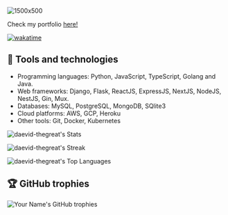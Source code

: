 ![1500x500](https://github.com/daevid-thegreat/daevid-thegreat/assets/58576209/689c25bd-9e5f-4533-9e33-99240df6965c)

Check my portfolio [here!](https://daevidthegreat.com/)

[![wakatime](https://wakatime.com/badge/user/0a0482e4-c2d0-4a3f-bfc2-1f3dcc867842.svg)](https://wakatime.com/@0a0482e4-c2d0-4a3f-bfc2-1f3dcc867842)

## 🧰 Tools and technologies

- Programming languages: Python, JavaScript, TypeScript, Golang and Java.
- Web frameworks: Django, Flask, ReactJS, ExpressJS, NextJS, NodeJS, NestJS, Gin, Mux.
- Databases: MySQL, PostgreSQL, MongoDB, SQlite3
- Cloud platforms: AWS, GCP, Heroku
- Other tools: Git, Docker, Kubernetes

![daevid-thegreat's Stats](https://github-readme-stats.vercel.app/api?username=daevid-thegreat&theme=dracula&show_icons=true&hide_border=true&count_private=true)

![daevid-thegreat's Streak](https://github-readme-streak-stats.herokuapp.com/?user=daevid-thegreat&theme=dracula&hide_border=true)

![daevid-thegreat's Top Languages](https://github-readme-stats.vercel.app/api/top-langs/?username=daevid-thegreat&theme=dracula&show_icons=true&hide_border=true&layout=compact&langs_count=8&hide=css,html,dockerfile,ejs,procfile&show_icons=true)

## 🏆 GitHub trophies

![Your Name's GitHub trophies](https://github-profile-trophy.vercel.app/?username=daevid-thegreat&no-bg=true&theme=darkhub
)
